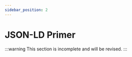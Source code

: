```yaml
---
sidebar_position: 2
---
```


# JSON-LD Primer

:::warning
This section is incomplete and will be revised.
:::